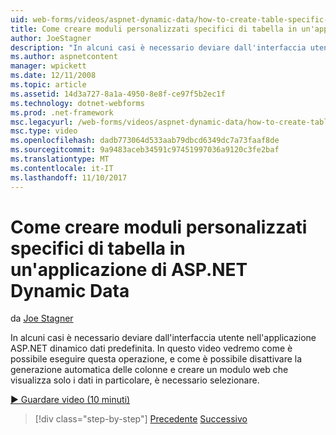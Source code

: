 ```yaml
---
uid: web-forms/videos/aspnet-dynamic-data/how-to-create-table-specific-custom-forms-in-an-aspnet-dynamic-data-application
title: Come creare moduli personalizzati specifici di tabella in un'applicazione di ASP.NET Dynamic Data | Documenti Microsoft
author: JoeStagner
description: "In alcuni casi è necessario deviare dall'interfaccia utente nell'applicazione ASP.NET dinamico dati predefinita. In questo video si vedrà come è possibile eseguire questa operazione, e come è possibile disattivare..."
ms.author: aspnetcontent
manager: wpickett
ms.date: 12/11/2008
ms.topic: article
ms.assetid: 14d3a727-8a1a-4950-8e8f-ce97f5b2ec1f
ms.technology: dotnet-webforms
ms.prod: .net-framework
msc.legacyurl: /web-forms/videos/aspnet-dynamic-data/how-to-create-table-specific-custom-forms-in-an-aspnet-dynamic-data-application
msc.type: video
ms.openlocfilehash: dadb773064d533aab79dbcd6349dc7a73faaf8de
ms.sourcegitcommit: 9a9483aceb34591c97451997036a9120c3fe2baf
ms.translationtype: MT
ms.contentlocale: it-IT
ms.lasthandoff: 11/10/2017
---
```

<a name="how-to-create-table-specific-custom-forms-in-an-aspnet-dynamic-data-application"></a>Come creare moduli personalizzati specifici di tabella in un'applicazione di ASP.NET Dynamic Data
====================
da [Joe Stagner](https://github.com/JoeStagner)

In alcuni casi è necessario deviare dall'interfaccia utente nell'applicazione ASP.NET dinamico dati predefinita. In questo video vedremo come è possibile eseguire questa operazione, e come è possibile disattivare la generazione automatica delle colonne e creare un modulo web che visualizza solo i dati in particolare, è necessario selezionare.

[&#9654; Guardare video (10 minuti)](https://channel9.msdn.com/Blogs/ASP-NET-Site-Videos/how-to-create-table-specific-custom-forms-in-an-aspnet-dynamic-data-application)

>[!div class="step-by-step"]
[Precedente](how-to-remove-columns-from-your-dynamicdata-data-grids.md)
[Successivo](aspnet-dynamic-data-custom-form-formatting.md)
